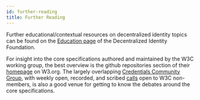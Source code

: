 ```yaml
---
id: further-reading
title: Further Reading
---
```


Further educational/contextual resources on decentralized identity topics can be
found on the [Education page](https://identity.foundation/education/) of the
Decentralized Identity Foundation.  

For insight into the core specifications authored and maintained by the W3C
working group, the best overview is the github repositories section of their
[homepage](https://www.w3.org/2019/did-wg/) on W3.org. The largely overlapping
[Credentials Community Group](https://w3c-ccg.github.io/), with weekly open,
recorded, and scribed [calls](https://w3c-ccg.github.io/meetings/) open to W3C
non-members, is also a good venue for getting to know the debates around the
core specifications.